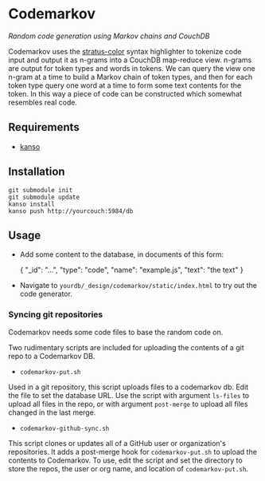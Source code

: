 Codemarkov
==========

*Random code generation using Markov chains and CouchDB*

Codemarkov uses the
[stratus-color](https://github.com/stratuseditor/stratus-color) syntax
highlighter to tokenize code input and output it as n-grams into a CouchDB
map-reduce view. n-grams are output for token types and words in tokens. We can
query the view one n-gram at a time to build a Markov chain of token types, and
then for each token type query one word at a time to form some text contents for
the token. In this way a piece of code can be constructed which somewhat
resembles real code.

## Requirements

* [kanso](http://kan.so/)

## Installation

    git submodule init
    git submodule update
    kanso install
    kanso push http://yourcouch:5984/db

## Usage

* Add some content to the database, in documents of this form:
    
    {
        "_id": "...",
        "type": "code",
        "name": "example.js",
        "text": "the text"
    }

* Navigate to `yourdb/_design/codemarkov/static/index.html` to try out the code
generator.

### Syncing git repositories

Codemarkov needs some code files to base the random code on.

Two rudimentary scripts are included for uploading the contents of a git repo
to a Codemarkov DB.

* `codemarkov-put.sh`

Used in a git repository, this script uploads files to a codemarkov db.  Edit
the file to set the database URL. Use the script with argument `ls-files` to
upload all files in the repo, or with argument `post-merge` to upload all files
changed in the last merge.

* `codemarkov-github-sync.sh`

This script clones or updates all of a GitHub user or organization's
repositories. It adds a post-merge hook for `codemarkov-put.sh` to upload the
contents to Codemarkov. To use, edit the script and set the directory to store
the repos, the user or org name, and location of `codemarkov-put.sh`.

